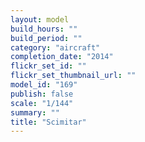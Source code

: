 ```yaml
---
layout: model
build_hours: ""
build_period: ""
category: "aircraft"
completion_date: "2014"
flickr_set_id: ""
flickr_set_thumbnail_url: ""
model_id: "169"
publish: false
scale: "1/144"
summary: ""
title: "Scimitar"
---
```



